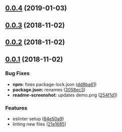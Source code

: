 <a name="0.0.4"></a>
## [0.0.4](https://github.com/peopledoc/layout-linter/compare/v0.0.3...v0.0.4) (2019-01-03)



<a name="0.0.3"></a>
## [0.0.3](https://github.com/peopledoc/layout-linter/compare/v0.0.2...v0.0.3) (2018-11-02)



<a name="0.0.2"></a>
## [0.0.2](https://github.com/peopledoc/layout-linter/compare/v0.0.1...v0.0.2) (2018-11-02)



<a name="0.0.1"></a>
## [0.0.1](https://github.com/peopledoc/layout-linter/compare/84e50a9...v0.0.1) (2018-11-02)


### Bug Fixes

* **npm:** fixes package-lock.json ([dd8ba61](https://github.com/peopledoc/layout-linter/commit/dd8ba61))
* **package.json:** renames ([3058ec3](https://github.com/peopledoc/layout-linter/commit/3058ec3))
* **readme-screenshot:** updates demo.png ([254f1d1](https://github.com/peopledoc/layout-linter/commit/254f1d1))


### Features

* eslinter setup ([84e50a9](https://github.com/peopledoc/layout-linter/commit/84e50a9))
* linting new files ([21e1685](https://github.com/peopledoc/layout-linter/commit/21e1685))



